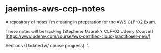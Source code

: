 # jaemins-aws-ccp-notes
A repository of notes I'm creating in preparation for the AWS CLF-02 Exam.

These notes will be tracking [Stephene Maarek's CLF-02 Udemy Course!][https://www.udemy.com/course/aws-certified-cloud-practitioner-new/]

Sections (Updated w/ course progress):
1. 